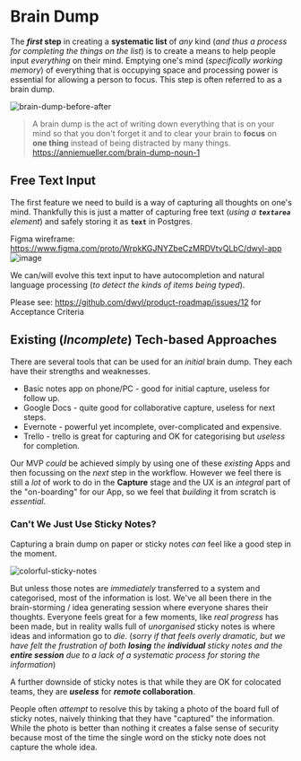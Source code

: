# Brain Dump

The **_first_ step** in creating
a **systematic list** of _any_ kind
(_and thus a process for completing the things on the list_)
is to create a means to help people
input _everything_ on their mind.
Emptying one's mind (_specifically working memory_)
of everything that is occupying space and processing power
is essential for allowing a person to focus.
This step is often referred to as a brain dump.


![brain-dump-before-after](https://user-images.githubusercontent.com/194400/68108635-3497be00-fee0-11e9-83f0-6a56ecc99623.jpg "Brain Dump Diagram - Credit: Annie Mueller")
<!-- this diagram is borrowed from https://anniemueller.com/brain-dump-noun-1
we definitely need a better one. If you want to help with this,
please open an issue: github.com/dwyl/product-roadmap/issues/new -->


> A brain dump is the act of writing down everything
that is on your mind so that you don't forget it
and to clear your brain to **focus** on **one thing**
instead of being distracted by many things.
https://anniemueller.com/brain-dump-noun-1

## Free Text Input

The first feature we need to build
is a way of capturing all thoughts
on one's mind.
Thankfully this is just a matter
of capturing free text (_using a **`textarea`** element_)
and safely storing it as **`text`** in Postgres.

Figma wireframe: https://www.figma.com/proto/WrpkKGJNYZbeCzMRDVtvQLbC/dwyl-app
![image](https://user-images.githubusercontent.com/194400/68241788-3c05b700-0007-11ea-941b-0fd58962ad03.png)

We can/will evolve this text input
to have autocompletion and natural language processing
(_to detect the kinds of items being typed_).


Please see: https://github.com/dwyl/product-roadmap/issues/12
for Acceptance Criteria


## Existing (_Incomplete_) Tech-based Approaches

There are several tools that can be used for an _initial_ brain dump.
They each have their strengths and weaknesses.

+ Basic notes app on phone/PC - good for initial capture, useless for follow up.
+ Google Docs - quite good for collaborative capture, useless for next steps.
+ Evernote - powerful yet incomplete, over-complicated and expensive.
+ Trello - trello is great for capturing and OK for categorising
but _useless_ for completion.


Our MVP _could_ be achieved
simply by using one of these
_existing_ Apps
and then focussing on the _next_ step
in the workflow.
However we feel there is still
a _lot_ of work to do in the **Capture** stage
and the UX is an _integral_ part of the "on-boarding" for our App,
so we feel that _building_ it from scratch is _essential_.

### Can't We Just Use Sticky Notes?

Capturing a brain dump
on paper or sticky notes
_can_ feel like a good step in the moment.

![colorful-sticky-notes](https://user-images.githubusercontent.com/194400/68108210-1ed5c900-fedf-11e9-829b-27f84889e311.jpg)

But unless those notes
are _immediately_ transferred
to a system and categorised,
most of the information is lost.
We've all been there
in the brain-storming / idea generating
session where everyone shares their thoughts.
Everyone feels great for a few moments,
like _real progress_ has been made,
but in reality walls full of _unorganised_ sticky notes
is where ideas and information go to _die_.
(_sorry if that feels overly dramatic,
  but we have felt the frustration
  of both **losing** the **individual** sticky notes
  and the **entire session**
  due to a lack of a systematic process for storing the information_)

A further downside of sticky notes
is that while they are OK for colocated teams,
they are ***useless*** for **_remote_ collaboration**.

People often _attempt_ to resolve
this by taking a photo of the board full of sticky notes,
naively thinking that they have "captured"
the information.
While the photo is better than nothing
it creates a false sense of security
because most of the time
the single word on the sticky note
does not capture the whole idea.
